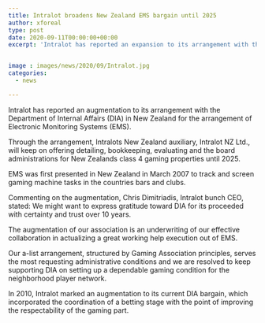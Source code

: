 ```yaml
---
title: Intralot broadens New Zealand EMS bargain until 2025
author: xforeal 
type: post
date: 2020-09-11T00:00:00+00:00
excerpt: 'Intralot has reported an expansion to its arrangement with the Department of Internal Affairs (DIA) in New Zealand for the arrangement of Electronic Monitoring Systems (EMS) '


image : images/news/2020/09/Intralot.jpg
categories:
  - news

---
```

Intralot has reported an augmentation to its arrangement with the Department of Internal Affairs (DIA) in New Zealand for the arrangement of Electronic Monitoring Systems (EMS). 

Through the arrangement, Intralots New Zealand auxiliary, Intralot NZ Ltd., will keep on offering detailing, bookkeeping, evaluating and the board administrations for New Zealands class 4 gaming properties until 2025. 

EMS was first presented in New Zealand in March 2007 to track and screen gaming machine tasks in the countries bars and clubs. 

Commenting on the augmentation, Chris Dimitriadis, Intralot bunch CEO, stated: We might want to express gratitude toward DIA for its proceeded with certainty and trust over 10 years. 

The augmentation of our association is an underwriting of our effective collaboration in actualizing a great working help execution out of EMS. 

Our a-list arrangement, structured by Gaming Association principles, serves the most requesting administrative conditions and we are resolved to keep supporting DIA on setting up a dependable gaming condition for the neighborhood player network. 

In 2010, Intralot marked an augmentation to its current DIA bargain, which incorporated the coordination of a betting stage with the point of improving the respectability of the gaming part.